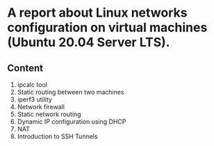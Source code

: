 # A report about Linux networks configuration on virtual machines (Ubuntu 20.04 Server LTS).
## Content
1. ipcalc tool 
2. Static routing between two machines 
3. iperf3 utility 
4. Network firewall 
5. Static network routing 
6. Dynamic IP configuration using DHCP 
7. NAT 
8. Introduction to SSH Tunnels